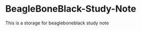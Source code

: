 BeagleBoneBlack-Study-Note
==========================

This is a storage for beagleboneblack study note
